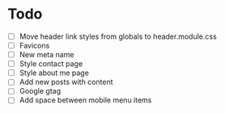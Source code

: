 # Todo

- [ ] Move header link styles from globals to header.module.css
- [ ] Favicons
- [ ] New meta name
- [ ] Style contact page
- [ ] Style about me page
- [ ] Add new posts with content
- [ ] Google gtag
- [ ] Add space between mobile menu items
